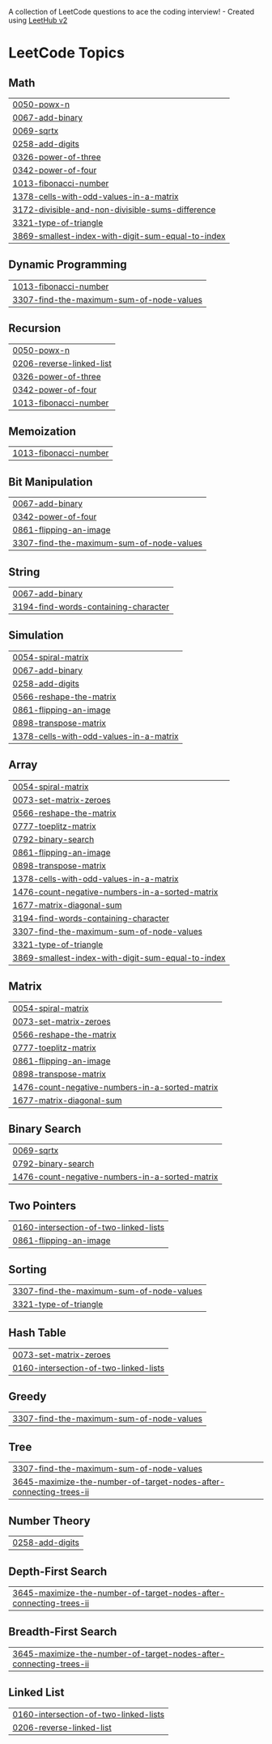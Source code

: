 A collection of LeetCode questions to ace the coding interview! - Created using [LeetHub v2](https://github.com/arunbhardwaj/LeetHub-2.0)
<!---LeetCode Topics Start-->
# LeetCode Topics
## Math
|  |
| ------- |
| [0050-powx-n](https://github.com/Parthgohil05/LeetCode-Question/tree/master/0050-powx-n) |
| [0067-add-binary](https://github.com/Parthgohil05/LeetCode-Question/tree/master/0067-add-binary) |
| [0069-sqrtx](https://github.com/Parthgohil05/LeetCode-Question/tree/master/0069-sqrtx) |
| [0258-add-digits](https://github.com/Parthgohil05/LeetCode-Question/tree/master/0258-add-digits) |
| [0326-power-of-three](https://github.com/Parthgohil05/LeetCode-Question/tree/master/0326-power-of-three) |
| [0342-power-of-four](https://github.com/Parthgohil05/LeetCode-Question/tree/master/0342-power-of-four) |
| [1013-fibonacci-number](https://github.com/Parthgohil05/LeetCode-Question/tree/master/1013-fibonacci-number) |
| [1378-cells-with-odd-values-in-a-matrix](https://github.com/Parthgohil05/LeetCode-Question/tree/master/1378-cells-with-odd-values-in-a-matrix) |
| [3172-divisible-and-non-divisible-sums-difference](https://github.com/Parthgohil05/LeetCode-Question/tree/master/3172-divisible-and-non-divisible-sums-difference) |
| [3321-type-of-triangle](https://github.com/Parthgohil05/LeetCode-Question/tree/master/3321-type-of-triangle) |
| [3869-smallest-index-with-digit-sum-equal-to-index](https://github.com/Parthgohil05/LeetCode-Question/tree/master/3869-smallest-index-with-digit-sum-equal-to-index) |
## Dynamic Programming
|  |
| ------- |
| [1013-fibonacci-number](https://github.com/Parthgohil05/LeetCode-Question/tree/master/1013-fibonacci-number) |
| [3307-find-the-maximum-sum-of-node-values](https://github.com/Parthgohil05/LeetCode-Question/tree/master/3307-find-the-maximum-sum-of-node-values) |
## Recursion
|  |
| ------- |
| [0050-powx-n](https://github.com/Parthgohil05/LeetCode-Question/tree/master/0050-powx-n) |
| [0206-reverse-linked-list](https://github.com/Parthgohil05/LeetCode-Question/tree/master/0206-reverse-linked-list) |
| [0326-power-of-three](https://github.com/Parthgohil05/LeetCode-Question/tree/master/0326-power-of-three) |
| [0342-power-of-four](https://github.com/Parthgohil05/LeetCode-Question/tree/master/0342-power-of-four) |
| [1013-fibonacci-number](https://github.com/Parthgohil05/LeetCode-Question/tree/master/1013-fibonacci-number) |
## Memoization
|  |
| ------- |
| [1013-fibonacci-number](https://github.com/Parthgohil05/LeetCode-Question/tree/master/1013-fibonacci-number) |
## Bit Manipulation
|  |
| ------- |
| [0067-add-binary](https://github.com/Parthgohil05/LeetCode-Question/tree/master/0067-add-binary) |
| [0342-power-of-four](https://github.com/Parthgohil05/LeetCode-Question/tree/master/0342-power-of-four) |
| [0861-flipping-an-image](https://github.com/Parthgohil05/LeetCode-Question/tree/master/0861-flipping-an-image) |
| [3307-find-the-maximum-sum-of-node-values](https://github.com/Parthgohil05/LeetCode-Question/tree/master/3307-find-the-maximum-sum-of-node-values) |
## String
|  |
| ------- |
| [0067-add-binary](https://github.com/Parthgohil05/LeetCode-Question/tree/master/0067-add-binary) |
| [3194-find-words-containing-character](https://github.com/Parthgohil05/LeetCode-Question/tree/master/3194-find-words-containing-character) |
## Simulation
|  |
| ------- |
| [0054-spiral-matrix](https://github.com/Parthgohil05/LeetCode-Question/tree/master/0054-spiral-matrix) |
| [0067-add-binary](https://github.com/Parthgohil05/LeetCode-Question/tree/master/0067-add-binary) |
| [0258-add-digits](https://github.com/Parthgohil05/LeetCode-Question/tree/master/0258-add-digits) |
| [0566-reshape-the-matrix](https://github.com/Parthgohil05/LeetCode-Question/tree/master/0566-reshape-the-matrix) |
| [0861-flipping-an-image](https://github.com/Parthgohil05/LeetCode-Question/tree/master/0861-flipping-an-image) |
| [0898-transpose-matrix](https://github.com/Parthgohil05/LeetCode-Question/tree/master/0898-transpose-matrix) |
| [1378-cells-with-odd-values-in-a-matrix](https://github.com/Parthgohil05/LeetCode-Question/tree/master/1378-cells-with-odd-values-in-a-matrix) |
## Array
|  |
| ------- |
| [0054-spiral-matrix](https://github.com/Parthgohil05/LeetCode-Question/tree/master/0054-spiral-matrix) |
| [0073-set-matrix-zeroes](https://github.com/Parthgohil05/LeetCode-Question/tree/master/0073-set-matrix-zeroes) |
| [0566-reshape-the-matrix](https://github.com/Parthgohil05/LeetCode-Question/tree/master/0566-reshape-the-matrix) |
| [0777-toeplitz-matrix](https://github.com/Parthgohil05/LeetCode-Question/tree/master/0777-toeplitz-matrix) |
| [0792-binary-search](https://github.com/Parthgohil05/LeetCode-Question/tree/master/0792-binary-search) |
| [0861-flipping-an-image](https://github.com/Parthgohil05/LeetCode-Question/tree/master/0861-flipping-an-image) |
| [0898-transpose-matrix](https://github.com/Parthgohil05/LeetCode-Question/tree/master/0898-transpose-matrix) |
| [1378-cells-with-odd-values-in-a-matrix](https://github.com/Parthgohil05/LeetCode-Question/tree/master/1378-cells-with-odd-values-in-a-matrix) |
| [1476-count-negative-numbers-in-a-sorted-matrix](https://github.com/Parthgohil05/LeetCode-Question/tree/master/1476-count-negative-numbers-in-a-sorted-matrix) |
| [1677-matrix-diagonal-sum](https://github.com/Parthgohil05/LeetCode-Question/tree/master/1677-matrix-diagonal-sum) |
| [3194-find-words-containing-character](https://github.com/Parthgohil05/LeetCode-Question/tree/master/3194-find-words-containing-character) |
| [3307-find-the-maximum-sum-of-node-values](https://github.com/Parthgohil05/LeetCode-Question/tree/master/3307-find-the-maximum-sum-of-node-values) |
| [3321-type-of-triangle](https://github.com/Parthgohil05/LeetCode-Question/tree/master/3321-type-of-triangle) |
| [3869-smallest-index-with-digit-sum-equal-to-index](https://github.com/Parthgohil05/LeetCode-Question/tree/master/3869-smallest-index-with-digit-sum-equal-to-index) |
## Matrix
|  |
| ------- |
| [0054-spiral-matrix](https://github.com/Parthgohil05/LeetCode-Question/tree/master/0054-spiral-matrix) |
| [0073-set-matrix-zeroes](https://github.com/Parthgohil05/LeetCode-Question/tree/master/0073-set-matrix-zeroes) |
| [0566-reshape-the-matrix](https://github.com/Parthgohil05/LeetCode-Question/tree/master/0566-reshape-the-matrix) |
| [0777-toeplitz-matrix](https://github.com/Parthgohil05/LeetCode-Question/tree/master/0777-toeplitz-matrix) |
| [0861-flipping-an-image](https://github.com/Parthgohil05/LeetCode-Question/tree/master/0861-flipping-an-image) |
| [0898-transpose-matrix](https://github.com/Parthgohil05/LeetCode-Question/tree/master/0898-transpose-matrix) |
| [1476-count-negative-numbers-in-a-sorted-matrix](https://github.com/Parthgohil05/LeetCode-Question/tree/master/1476-count-negative-numbers-in-a-sorted-matrix) |
| [1677-matrix-diagonal-sum](https://github.com/Parthgohil05/LeetCode-Question/tree/master/1677-matrix-diagonal-sum) |
## Binary Search
|  |
| ------- |
| [0069-sqrtx](https://github.com/Parthgohil05/LeetCode-Question/tree/master/0069-sqrtx) |
| [0792-binary-search](https://github.com/Parthgohil05/LeetCode-Question/tree/master/0792-binary-search) |
| [1476-count-negative-numbers-in-a-sorted-matrix](https://github.com/Parthgohil05/LeetCode-Question/tree/master/1476-count-negative-numbers-in-a-sorted-matrix) |
## Two Pointers
|  |
| ------- |
| [0160-intersection-of-two-linked-lists](https://github.com/Parthgohil05/LeetCode-Question/tree/master/0160-intersection-of-two-linked-lists) |
| [0861-flipping-an-image](https://github.com/Parthgohil05/LeetCode-Question/tree/master/0861-flipping-an-image) |
## Sorting
|  |
| ------- |
| [3307-find-the-maximum-sum-of-node-values](https://github.com/Parthgohil05/LeetCode-Question/tree/master/3307-find-the-maximum-sum-of-node-values) |
| [3321-type-of-triangle](https://github.com/Parthgohil05/LeetCode-Question/tree/master/3321-type-of-triangle) |
## Hash Table
|  |
| ------- |
| [0073-set-matrix-zeroes](https://github.com/Parthgohil05/LeetCode-Question/tree/master/0073-set-matrix-zeroes) |
| [0160-intersection-of-two-linked-lists](https://github.com/Parthgohil05/LeetCode-Question/tree/master/0160-intersection-of-two-linked-lists) |
## Greedy
|  |
| ------- |
| [3307-find-the-maximum-sum-of-node-values](https://github.com/Parthgohil05/LeetCode-Question/tree/master/3307-find-the-maximum-sum-of-node-values) |
## Tree
|  |
| ------- |
| [3307-find-the-maximum-sum-of-node-values](https://github.com/Parthgohil05/LeetCode-Question/tree/master/3307-find-the-maximum-sum-of-node-values) |
| [3645-maximize-the-number-of-target-nodes-after-connecting-trees-ii](https://github.com/Parthgohil05/LeetCode-Question/tree/master/3645-maximize-the-number-of-target-nodes-after-connecting-trees-ii) |
## Number Theory
|  |
| ------- |
| [0258-add-digits](https://github.com/Parthgohil05/LeetCode-Question/tree/master/0258-add-digits) |
## Depth-First Search
|  |
| ------- |
| [3645-maximize-the-number-of-target-nodes-after-connecting-trees-ii](https://github.com/Parthgohil05/LeetCode-Question/tree/master/3645-maximize-the-number-of-target-nodes-after-connecting-trees-ii) |
## Breadth-First Search
|  |
| ------- |
| [3645-maximize-the-number-of-target-nodes-after-connecting-trees-ii](https://github.com/Parthgohil05/LeetCode-Question/tree/master/3645-maximize-the-number-of-target-nodes-after-connecting-trees-ii) |
## Linked List
|  |
| ------- |
| [0160-intersection-of-two-linked-lists](https://github.com/Parthgohil05/LeetCode-Question/tree/master/0160-intersection-of-two-linked-lists) |
| [0206-reverse-linked-list](https://github.com/Parthgohil05/LeetCode-Question/tree/master/0206-reverse-linked-list) |
<!---LeetCode Topics End-->